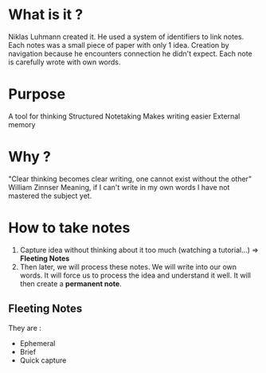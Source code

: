# What is it ?

Niklas Luhmann created it.
He used a system of identifiers to link notes. 
Each notes was a small piece of paper with only 1 idea.
Creation by navigation because he encounters connection he didn't expect.
Each note is carefully wrote with own words. 

# Purpose 

A tool for thinking
Structured Notetaking
Makes writing easier
External memory

# Why ?

"Clear thinking becomes clear writing, one cannot exist without the other"
William Zinnser
Meaning, if I can't write in my own words I have not mastered the subject yet.
# How to take notes
1. Capture idea without thinking about it too much (watching a tutorial...) => **Fleeting Notes**
2. Then later, we will process these notes. We will write into our own words. It will force us to process the idea and understand it well. It will then create a **permanent note**.
## Fleeting Notes
They are : 
* Ephemeral
* Brief
* Quick capture

